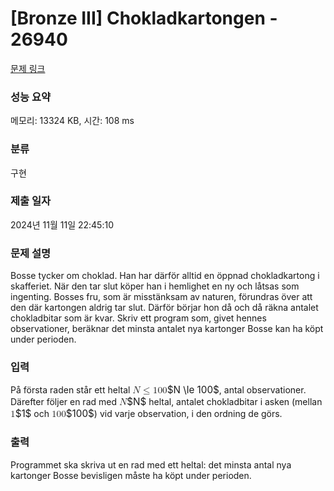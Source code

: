 # [Bronze III] Chokladkartongen - 26940 

[문제 링크](https://www.acmicpc.net/problem/26940) 

### 성능 요약

메모리: 13324 KB, 시간: 108 ms

### 분류

구현

### 제출 일자

2024년 11월 11일 22:45:10

### 문제 설명

<p>Bosse tycker om choklad. Han har därför alltid en öppnad chokladkartong i skafferiet. När den tar slut köper han i hemlighet en ny och låtsas som ingenting. Bosses fru, som är misstänksam av naturen, förundras över att den där kartongen aldrig tar slut. Därför börjar hon då och då räkna antalet chokladbitar som är kvar. Skriv ett program som, givet hennes observationer, beräknar det minsta antalet nya kartonger Bosse kan ha köpt under perioden.</p>

### 입력 

 <p>På första raden står ett heltal <mjx-container class="MathJax" jax="CHTML" style="font-size: 109%; position: relative;"><mjx-math class="MJX-TEX" aria-hidden="true"><mjx-mi class="mjx-i"><mjx-c class="mjx-c1D441 TEX-I"></mjx-c></mjx-mi><mjx-mo class="mjx-n" space="4"><mjx-c class="mjx-c2264"></mjx-c></mjx-mo><mjx-mn class="mjx-n" space="4"><mjx-c class="mjx-c31"></mjx-c><mjx-c class="mjx-c30"></mjx-c><mjx-c class="mjx-c30"></mjx-c></mjx-mn></mjx-math><mjx-assistive-mml unselectable="on" display="inline"><math xmlns="http://www.w3.org/1998/Math/MathML"><mi>N</mi><mo>≤</mo><mn>100</mn></math></mjx-assistive-mml><span aria-hidden="true" class="no-mathjax mjx-copytext">$N \le 100$</span></mjx-container>, antal observationer. Därefter följer en rad med <mjx-container class="MathJax" jax="CHTML" style="font-size: 109%; position: relative;"><mjx-math class="MJX-TEX" aria-hidden="true"><mjx-mi class="mjx-i"><mjx-c class="mjx-c1D441 TEX-I"></mjx-c></mjx-mi></mjx-math><mjx-assistive-mml unselectable="on" display="inline"><math xmlns="http://www.w3.org/1998/Math/MathML"><mi>N</mi></math></mjx-assistive-mml><span aria-hidden="true" class="no-mathjax mjx-copytext">$N$</span></mjx-container> heltal, antalet chokladbitar i asken (mellan <mjx-container class="MathJax" jax="CHTML" style="font-size: 109%; position: relative;"><mjx-math class="MJX-TEX" aria-hidden="true"><mjx-mn class="mjx-n"><mjx-c class="mjx-c31"></mjx-c></mjx-mn></mjx-math><mjx-assistive-mml unselectable="on" display="inline"><math xmlns="http://www.w3.org/1998/Math/MathML"><mn>1</mn></math></mjx-assistive-mml><span aria-hidden="true" class="no-mathjax mjx-copytext">$1$</span></mjx-container> och <mjx-container class="MathJax" jax="CHTML" style="font-size: 109%; position: relative;"><mjx-math class="MJX-TEX" aria-hidden="true"><mjx-mn class="mjx-n"><mjx-c class="mjx-c31"></mjx-c><mjx-c class="mjx-c30"></mjx-c><mjx-c class="mjx-c30"></mjx-c></mjx-mn></mjx-math><mjx-assistive-mml unselectable="on" display="inline"><math xmlns="http://www.w3.org/1998/Math/MathML"><mn>100</mn></math></mjx-assistive-mml><span aria-hidden="true" class="no-mathjax mjx-copytext">$100$</span></mjx-container>) vid varje observation, i den ordning de görs.</p>

### 출력 

 <p>Programmet ska skriva ut en rad med ett heltal: det minsta antal nya kartonger Bosse bevisligen måste ha köpt under perioden.</p>

